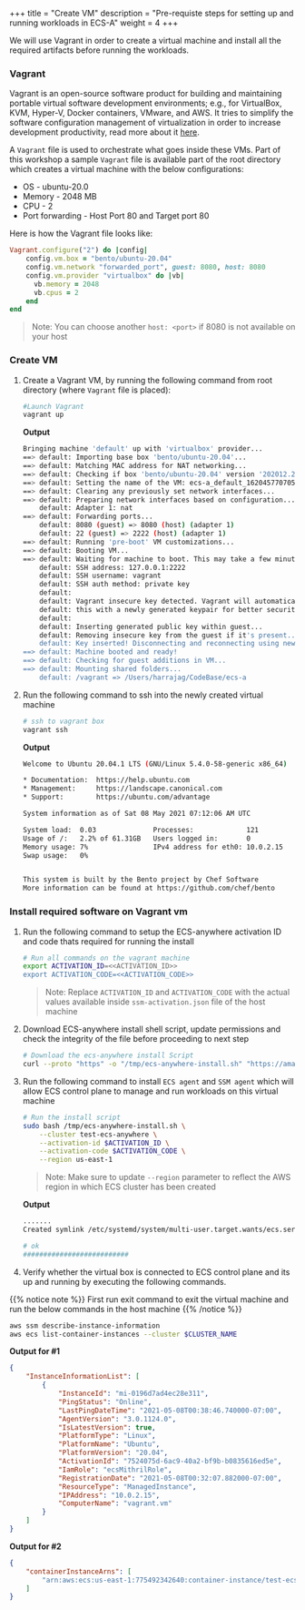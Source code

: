 +++
title = "Create VM"
description = "Pre-requiste steps for setting up and running workloads in ECS-A"
weight = 4
+++

We will use Vagrant in order to create a virtual machine and install all the required artifacts before running the workloads.

### Vagrant

Vagrant is an open-source software product for building and maintaining portable virtual software development environments; e.g., for VirtualBox, KVM, Hyper-V, Docker containers, VMware, and AWS. It tries to simplify the software configuration management of virtualization in order to increase development productivity, read more about it [here](https://www.vagrantup.com/).

A `Vagrant` file is used to orchestrate what goes inside these VMs. Part of this workshop a sample `Vagrant` file is available part of the root directory which creates a virtual machine with the below configurations:

* OS -  ubuntu-20.0
* Memory - 2048 MB
* CPU - 2
* Port forwarding - Host Port 80 and Target port 80

Here is how the Vagrant file looks like:

```ruby
Vagrant.configure("2") do |config|
    config.vm.box = "bento/ubuntu-20.04"
    config.vm.network "forwarded_port", guest: 8080, host: 8080
    config.vm.provider "virtualbox" do |vb|
      vb.memory = 2048
      vb.cpus = 2
    end
end
```

> Note: You can choose another `host: <port>` if 8080 is not available on your host

### Create VM

1. Create a Vagrant VM, by running the following command from root directory (where `Vagrant` file is placed):

    ```bash
    #Launch Vagrant 
    vagrant up
    ```

    **Output**

    ```bash
    Bringing machine 'default' up with 'virtualbox' provider...
    ==> default: Importing base box 'bento/ubuntu-20.04'...
    ==> default: Matching MAC address for NAT networking...
    ==> default: Checking if box 'bento/ubuntu-20.04' version '202012.23.0' is up to date...
    ==> default: Setting the name of the VM: ecs-a_default_1620457707052_37629
    ==> default: Clearing any previously set network interfaces...
    ==> default: Preparing network interfaces based on configuration...
        default: Adapter 1: nat
    ==> default: Forwarding ports...
        default: 8080 (guest) => 8080 (host) (adapter 1)
        default: 22 (guest) => 2222 (host) (adapter 1)
    ==> default: Running 'pre-boot' VM customizations...
    ==> default: Booting VM...
    ==> default: Waiting for machine to boot. This may take a few minutes...
        default: SSH address: 127.0.0.1:2222
        default: SSH username: vagrant
        default: SSH auth method: private key
        default:
        default: Vagrant insecure key detected. Vagrant will automatically replace
        default: this with a newly generated keypair for better security.
        default:
        default: Inserting generated public key within guest...
        default: Removing insecure key from the guest if it's present...
        default: Key inserted! Disconnecting and reconnecting using new SSH key...
    ==> default: Machine booted and ready!
    ==> default: Checking for guest additions in VM...
    ==> default: Mounting shared folders...
        default: /vagrant => /Users/harrajag/CodeBase/ecs-a
    ```

2. Run the following command to ssh into the newly created virtual machine

    ```bash
    # ssh to vagrant box
    vagrant ssh
    ```

    **Output**

    ```bash
    Welcome to Ubuntu 20.04.1 LTS (GNU/Linux 5.4.0-58-generic x86_64)

    * Documentation:  https://help.ubuntu.com
    * Management:     https://landscape.canonical.com
    * Support:        https://ubuntu.com/advantage

    System information as of Sat 08 May 2021 07:12:06 AM UTC

    System load:  0.03              Processes:             121
    Usage of /:   2.2% of 61.31GB   Users logged in:       0
    Memory usage: 7%                IPv4 address for eth0: 10.0.2.15
    Swap usage:   0%


    This system is built by the Bento project by Chef Software
    More information can be found at https://github.com/chef/bento
    ```

### Install required software on Vagrant vm

1. Run the following command to setup the ECS-anywhere activation ID and code thats required for running the install

    ```bash
    # Run all commands on the vagrant machine
    export ACTIVATION_ID=<<ACTIVATION_ID>>
    export ACTIVATION_CODE=<<ACTIVATION_CODE>>
    ```

    > Note: Replace `ACTIVATION_ID` and `ACTIVATION_CODE` with the actual values available inside `ssm-activation.json` file of the host machine

2. Download ECS-anywhere install shell script, update permissions and check the integrity of the file before proceeding to next step

    ```bash
    # Download the ecs-anywhere install Script 
    curl --proto "https" -o "/tmp/ecs-anywhere-install.sh" "https://amazon-ecs-agent.s3.amazonaws.com/ecs-anywhere-install-latest.sh"
    ```

3. Run the following command to install `ECS agent` and `SSM agent` which will allow ECS control plane to manage and run workloads on this virtual machine

    ```bash
    # Run the install script
    sudo bash /tmp/ecs-anywhere-install.sh \
        --cluster test-ecs-anywhere \
        --activation-id $ACTIVATION_ID \
        --activation-code $ACTIVATION_CODE \
        --region us-east-1 
    ```

    > Note: Make sure to update `--region` parameter to reflect the AWS region in which ECS cluster has been created

    **Output**

    ```bash
    .......
    Created symlink /etc/systemd/system/multi-user.target.wants/ecs.service → /lib/systemd/system/ecs.service.

    # ok
    ##########################
    ```

4. Verify whether the virtual box is connected to ECS control plane and its up and running by executing the following commands.

{{% notice note %}}
First run exit command to exit the virtual machine and run the below commands in the host machine
{{% /notice %}}

```bash
aws ssm describe-instance-information
aws ecs list-container-instances --cluster $CLUSTER_NAME
```

**Output for #1**

```json
{
    "InstanceInformationList": [
        {
            "InstanceId": "mi-0196d7ad4ec28e311",
            "PingStatus": "Online",
            "LastPingDateTime": "2021-05-08T00:38:46.740000-07:00",
            "AgentVersion": "3.0.1124.0",
            "IsLatestVersion": true,
            "PlatformType": "Linux",
            "PlatformName": "Ubuntu",
            "PlatformVersion": "20.04",
            "ActivationId": "7524075d-6ac9-40a2-bf9b-b0835616ed5e",
            "IamRole": "ecsMithrilRole",
            "RegistrationDate": "2021-05-08T00:32:07.882000-07:00",
            "ResourceType": "ManagedInstance",
            "IPAddress": "10.0.2.15",
            "ComputerName": "vagrant.vm"
        }
    ]
}
```

**Output for #2**

```json
{
    "containerInstanceArns": [
        "arn:aws:ecs:us-east-1:775492342640:container-instance/test-ecs-anywhere/532c117d0b3247a690d0e8b415ad2566"
    ]
}
```
